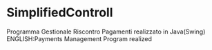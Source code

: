 # SimplifiedControll
Programma Gestionale Riscontro Pagamenti realizzato in Java(Swing)
ENGLISH:Payments Management Program realized
